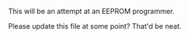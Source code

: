 This will be an attempt at an EEPROM programmer. 

Please update this file at some point? That'd be neat.